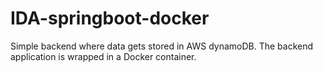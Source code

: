 # IDA-springboot-docker

Simple backend where data gets stored in AWS dynamoDB. The backend application is wrapped in a Docker container.
